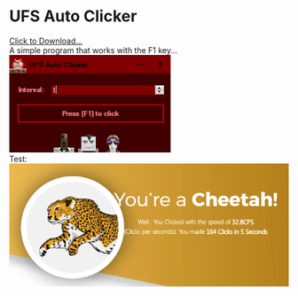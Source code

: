 # UFS Auto Clicker
<a href="https://drive.google.com/file/d/1-rphWBBlCE3h8jE1pJ9xxYdDiO6CjFA3/view">Click to Download...</a><br>
 A simple program that works with the F1 key...<br>
<img src="https://raw.githubusercontent.com/utkayfirat/Easy-Auto-Clicker/main/sp.jpg"><br>
 Test:<br>
 <img src="https://raw.githubusercontent.com/utkayfirat/Easy-Auto-Clicker/main/sp_1.jpg">
